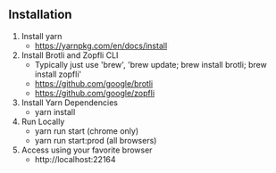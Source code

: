 ## Installation

1. Install yarn
    * https://yarnpkg.com/en/docs/install
1. Install Brotli and Zopfli CLI
    * Typically just use 'brew', 'brew update; brew install brotli; brew install zopfli'
    * https://github.com/google/brotli
    * https://github.com/google/zopfli
2. Install Yarn Dependencies
    * yarn install
3. Run Locally
    * yarn run start (chrome only)
    * yarn run start:prod (all browsers)
4. Access using your favorite browser
    * http://localhost:22164

